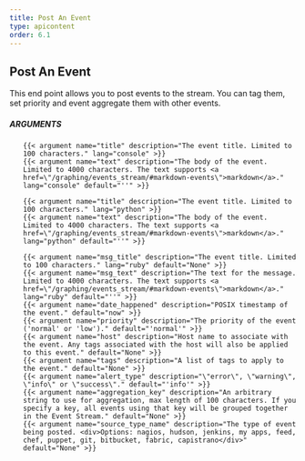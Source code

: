 ```yaml
---
title: Post An Event
type: apicontent
order: 6.1
---
```


## Post An Event
This end point allows you to post events to the stream. You can tag them, set priority and event aggregate them with other events.

##### ARGUMENTS
<ul class="arguments">

    {{< argument name="title" description="The event title. Limited to 100 characters." lang="console" >}}
    {{< argument name="text" description="The body of the event. Limited to 4000 characters. The text supports <a href=\"/graphing/events_stream/#markdown-events\">markdown</a>." lang="console" default="''" >}}

    {{< argument name="title" description="The event title. Limited to 100 characters." lang="python" >}}
    {{< argument name="text" description="The body of the event. Limited to 4000 characters. The text supports <a href=\"/graphing/events_stream/#markdown-events\">markdown</a>." lang="python" default="''" >}}

    {{< argument name="msg_title" description="The event title. Limited to 100 characters." lang="ruby" default="None" >}}
    {{< argument name="msg_text" description="The text for the message. Limited to 4000 characters. The text supports <a href=\"/graphing/events_stream/#markdown-events\">markdown</a>." lang="ruby" default="''" >}}
    {{< argument name="date_happened" description="POSIX timestamp of the event." default="now" >}}
    {{< argument name="priority" description="The priority of the event ('normal' or 'low')." default="'normal'" >}}
    {{< argument name="host" description="Host name to associate with the event. Any tags associated with the host will also be applied to this event." default="None" >}}
    {{< argument name="tags" description="A list of tags to apply to the event." default="None" >}}
    {{< argument name="alert_type" description="\"error\", \"warning\", \"info\" or \"success\"." default="'info'" >}}
    {{< argument name="aggregation_key" description="An arbitrary string to use for aggregation, max length of 100 characters. If you specify a key, all events using that key will be grouped together in the Event Stream." default="None" >}}
    {{< argument name="source_type_name" description="The type of event being posted. <div>Options: nagios, hudson, jenkins, my apps, feed, chef, puppet, git, bitbucket, fabric, capistrano</div>" default="None" >}}
</ul>

